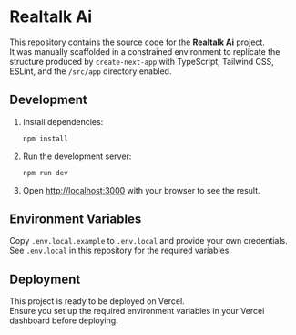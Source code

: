 # Realtalk Ai

This repository contains the source code for the **Realtalk Ai** project.  
It was manually scaffolded in a constrained environment to replicate the structure produced by `create-next-app` with TypeScript, Tailwind CSS, ESLint, and the `/src/app` directory enabled.

## Development

1. Install dependencies:

   ```bash
   npm install
   ```

2. Run the development server:

   ```bash
   npm run dev
   ```

3. Open [http://localhost:3000](http://localhost:3000) with your browser to see the result.

## Environment Variables

Copy `.env.local.example` to `.env.local` and provide your own credentials.  
See `.env.local` in this repository for the required variables.

## Deployment

This project is ready to be deployed on Vercel.  
Ensure you set up the required environment variables in your Vercel dashboard before deploying.
